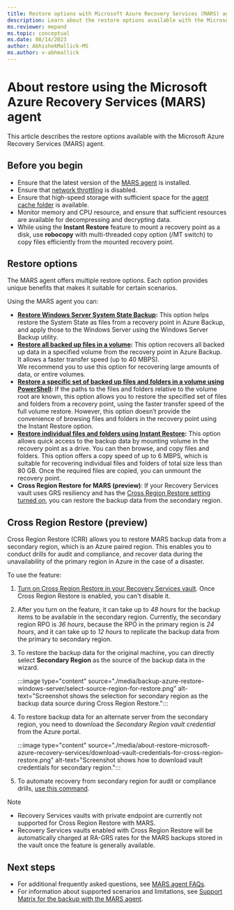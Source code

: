 ```yaml
---
title: Restore options with Microsoft Azure Recovery Services (MARS) agent
description: Learn about the restore options available with the Microsoft Azure Recovery Services (MARS) agent.
ms.reviewer: mepand
ms.topic: conceptual
ms.date: 08/14/2023
author: AbhishekMallick-MS
ms.author: v-abhmallick
---
```

# About restore using the Microsoft Azure Recovery Services (MARS) agent 

This article describes the restore options available with the Microsoft Azure Recovery Services (MARS) agent.

## Before you begin

- Ensure that the latest version of the [MARS agent](https://aka.ms/azurebackup_agent) is installed.
- Ensure that [network throttling](backup-windows-with-mars-agent.md#enable-network-throttling) is disabled.
- Ensure that high-speed storage with sufficient space for the [agent cache folder](./backup-azure-file-folder-backup-faq.yml) is available.
- Monitor memory and CPU resource, and ensure that sufficient resources are available for decompressing and decrypting data.
- While using the **Instant Restore** feature to mount a recovery point as a disk, use **robocopy** with multi-threaded copy option (/MT switch) to copy files efficiently from the mounted recovery point.

## Restore options

The MARS agent offers multiple restore options. Each option provides unique benefits that makes it suitable for certain scenarios.

Using the MARS agent you can:

- **[Restore Windows Server System State Backup](backup-azure-restore-system-state.md):** This option helps restore the System State as files from a recovery point in Azure Backup, and apply those to the Windows Server using the Windows Server Backup utility.  
- **[Restore all backed up files in a volume](restore-all-files-volume-mars.md):** This option recovers all backed up data in a specified volume from the recovery point in Azure Backup. It allows a faster transfer speed (up to 40 MBPS).<br>We recommend you to use this option for recovering large amounts of data, or entire volumes.
- **[Restore a specific set of backed up files and folders in a volume using PowerShell](backup-client-automation.md#restore-data-from-azure-backup):** If the paths to the files and folders relative to the volume root are known, this option allows you to restore the specified set of files and folders from a recovery point, using the faster transfer speed of the full volume restore. However, this option doesn’t provide the convenience of browsing files and folders in the recovery point using the Instant Restore option.
- **[Restore individual files and folders using Instant Restore](backup-azure-restore-windows-server.md):** This option allows quick access to the backup data by mounting volume in the recovery point as a drive. You can then browse, and copy files and folders. This option offers a copy speed of up to 6 MBPS, which is suitable for recovering individual files and folders of total size less than 80 GB. Once the required files are copied, you can unmount the recovery point.
- **Cross Region Restore for MARS (preview)**: If your Recovery Services vault uses GRS resiliency and has the [Cross Region Restore setting turned on](backup-create-recovery-services-vault.md#set-cross-region-restore), you can restore the backup data from the secondary region.

## Cross Region Restore (preview)

Cross Region Restore (CRR) allows you to restore MARS backup data from a secondary region, which is an Azure paired region. This enables you to conduct drills for audit and compliance, and recover data during the unavailability of the primary region in Azure in the case of a disaster. 

To use the feature:

1. [Turn on Cross Region Restore in your Recovery Services vault](backup-create-rs-vault.md#set-cross-region-restore). Once Cross Region Restore is enabled, you can't disable it.
2. After you turn on the feature, it can take up to *48 hours* for the backup items to be available in the secondary region. Currently, the secondary region RPO is *36 hours*, because the RPO in the primary region is *24 hours*, and it can take up to *12 hours* to replicate the backup data from the primary to secondary region.
3. To restore the backup data for the original machine, you can directly select **Secondary Region** as the source of the backup data in the wizard.

   :::image type="content" source="./media/backup-azure-restore-windows-server/select-source-region-for-restore.png" alt-text="Screenshot shows the selection for secondary region as the backup data source during Cross Region Restore.":::

4. To restore backup data for an alternate server from the secondary region, you need to download the *Secondary Region vault credential* from the Azure portal.

   :::image type="content" source="./media/about-restore-microsoft-azure-recovery-services/download-vault-credentials-for-cross-region-restore.png" alt-text="Screenshot shows how to download vault credentials for secondary region.":::

5. To automate recovery from secondary region for audit or compliance drills, [use this command](backup-client-automation.md#cross-region-restore). 

>[!Note]
>- Recovery Services vaults with private endpoint are currently not supported for Cross Region Restore with MARS.
>- Recovery Services vaults enabled with Cross Region Restore will be automatically charged at RA-GRS rates for the MARS backups stored in the vault once the feature is generally available.

## Next steps

- For additional frequently asked questions, see [MARS agent FAQs](backup-azure-file-folder-backup-faq.yml).
- For information about supported scenarios and limitations, see [Support Matrix for the backup with the MARS agent](backup-support-matrix-mars-agent.md).

